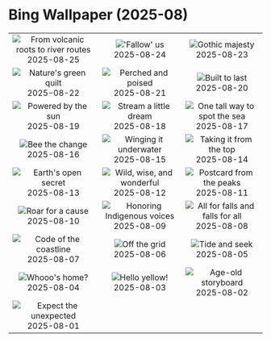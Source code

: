# Bing Wallpaper (2025-08)

|  |  |  |
|:---:|:---:|:---:|
| ![](https://www.bing.com/th?id=OHR.YellowstoneRiver_EN-US3380364726_400x240.jpg "From volcanic roots to river routes") 2025-08-25 | ![](https://www.bing.com/th?id=OHR.CervusDama_EN-US3217647015_400x240.jpg "'Fallow' us") 2025-08-24 | ![](https://www.bing.com/th?id=OHR.SaintBarbaras_EN-US3076115197_400x240.jpg "Gothic majesty") 2025-08-23 |
| ![](https://www.bing.com/th?id=OHR.PalouseWA_EN-US2419102005_400x240.jpg "Nature's green quilt") 2025-08-22 | ![](https://www.bing.com/th?id=OHR.WheatearBird_EN-US2132045619_400x240.jpg "Perched and poised") 2025-08-21 | ![](https://www.bing.com/th?id=OHR.CitadelBonifacio_EN-US2046177235_400x240.jpg "Built to last") 2025-08-20 |
| ![](https://www.bing.com/th?id=OHR.SolarAviation_EN-US1940905760_400x240.jpg "Powered by the sun") 2025-08-19 | ![](https://www.bing.com/th?id=OHR.AvalancheLake_EN-US1814683119_400x240.jpg "Stream a little dream") 2025-08-18 | ![](https://www.bing.com/th?id=OHR.LyngvigLighthouse_EN-US1600601632_400x240.jpg "One tall way to spot the sea") 2025-08-17 |
| ![](https://www.bing.com/th?id=OHR.ColorfulBeehives_EN-US1476944743_400x240.jpg "Bee the change") 2025-08-16 | ![](https://www.bing.com/th?id=OHR.SpottedEagleRay_EN-US9227600044_400x240.jpg "Winging it underwater") 2025-08-15 | ![](https://www.bing.com/th?id=OHR.PizNairPeak_EN-US9097547756_400x240.jpg "Taking it from the top") 2025-08-14 |
| ![](https://www.bing.com/th?id=OHR.CoronaArch_EN-US8928406175_400x240.jpg "Earth's open secret") 2025-08-13 | ![](https://www.bing.com/th?id=OHR.KenyaElephants_EN-US8723347309_400x240.jpg "Wild, wise, and wonderful") 2025-08-12 | ![](https://www.bing.com/th?id=OHR.SantaMaddalena_EN-US8546897995_400x240.jpg "Postcard from the peaks") 2025-08-11 |
| ![](https://www.bing.com/th?id=OHR.LionessKenya_EN-US8440386444_400x240.jpg "Roar for a cause") 2025-08-10 | ![](https://www.bing.com/th?id=OHR.MaoriRock_EN-US6499689741_400x240.jpg "Honoring Indigenous voices") 2025-08-09 | ![](https://www.bing.com/th?id=OHR.IguazuArgentina_EN-US5953375078_400x240.jpg "All for falls and falls for all") 2025-08-08 |
| ![](https://www.bing.com/th?id=OHR.GasparillaLight_EN-US0554204214_400x240.jpg "Code of the coastline") 2025-08-07 | ![](https://www.bing.com/th?id=OHR.NaPaliKauai_EN-US7451684312_400x240.jpg "Off the grid") 2025-08-06 | ![](https://www.bing.com/th?id=OHR.CaliforniaTidepool_EN-US9089576317_400x240.jpg "Tide and seek") 2025-08-05 |
| ![](https://www.bing.com/th?id=OHR.LaplandOwl_EN-US8965493818_400x240.jpg "Whooo's home?") 2025-08-04 | ![](https://www.bing.com/th?id=OHR.HappySunflower_EN-US8791544241_400x240.jpg "Hello yellow!") 2025-08-03 | ![](https://www.bing.com/th?id=OHR.FruitaPetroglyphs_EN-US8712481828_400x240.jpg "Age-old storyboard") 2025-08-02 |
| ![](https://www.bing.com/th?id=OHR.EdinburghFringe_EN-US5923216873_400x240.jpg "Expect the unexpected") 2025-08-01 |  |  |

